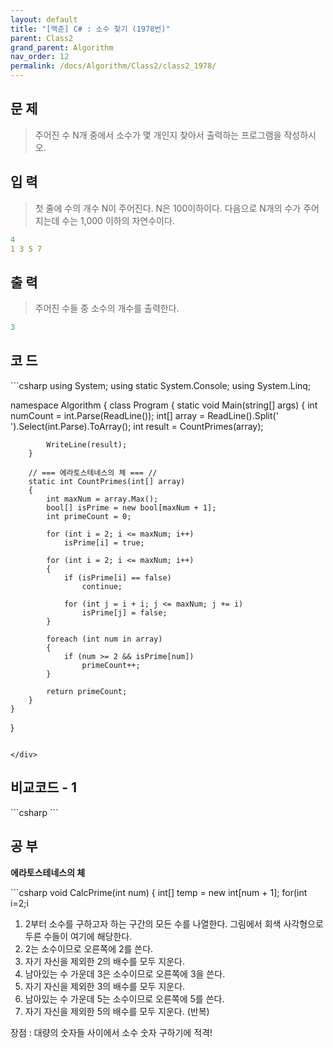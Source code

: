 ```yaml
---
layout: default
title: "[백준] C# : 소수 찾기 (1978번)"
parent: Class2
grand_parent: Algorithm
nav_order: 12
permalink: /docs/Algorithm/Class2/class2_1978/
---
```


## 문 제

> 주어진 수 N개 중에서 소수가 몇 개인지 찾아서 출력하는 프로그램을 작성하시오.

## 입 력

> 첫 줄에 수의 개수 N이 주어진다. N은 100이하이다. 다음으로 N개의 수가 주어지는데 수는 1,000 이하의 자연수이다.

```yaml
4
1 3 5 7
```

## 출 력

> 주어진 수들 중 소수의 개수를 출력한다.

```yaml
3
```

## 코 드

<div class="code-example" markdown="1">
```csharp
using System;
using static System.Console;
using System.Linq;

namespace Algorithm
{
class Program
{
static void Main(string[] args)
{
int numCount = int.Parse(ReadLine());
int[] array = ReadLine().Split(' ').Select(int.Parse).ToArray();
int result = CountPrimes(array);

            WriteLine(result);
        }

        // === 에라토스테네스의 체 === //
        static int CountPrimes(int[] array)
        {
            int maxNum = array.Max();
            bool[] isPrime = new bool[maxNum + 1];
            int primeCount = 0;

            for (int i = 2; i <= maxNum; i++)
                isPrime[i] = true;

            for (int i = 2; i <= maxNum; i++)
            {
                if (isPrime[i] == false)
                    continue;

                for (int j = i + i; j <= maxNum; j += i)
                    isPrime[j] = false;
            }

            foreach (int num in array)
            {
                if (num >= 2 && isPrime[num])
                    primeCount++;
            }

            return primeCount;
        }
    }

}

```

</div>
```

## 비교코드 - 1

<div class="code-example" markdown="1">
```csharp
```

</div>

## 공 부

**에라토스테네스의 체**

<div class="code-example" markdown="1">
```csharp
  void CalcPrime(int num)
    {
    	int[] temp = new int[num + 1];
    	for(int i=2;i<num;i++)
    	{
    		temp[i] = i;
    	}
    	for(int i=2;i<=num;i++)
    	{
    		if (temp[i] == 0) continue;
    		for(int j=i+i; j<= num; j+=i)
    		{
    			temp[j] = 0;
    		}
    	}
    }
```

</div>

1. 2부터 소수를 구하고자 하는 구간의 모든 수를 나열한다. 그림에서 회색 사각형으로 두른 수들이 여기에 해당한다.
2. 2는 소수이므로 오른쪽에 2를 쓴다.
3. 자기 자신을 제외한 2의 배수를 모두 지운다.
4. 남아있는 수 가운데 3은 소수이므로 오른쪽에 3을 쓴다.
5. 자기 자신을 제외한 3의 배수를 모두 지운다.
6. 남아있는 수 가운데 5는 소수이므로 오른쪽에 5를 쓴다.
7. 자기 자신을 제외한 5의 배수를 모두 지운다.
   (반복)

장점 : 대량의 숫자들 사이에서 소수 숫자 구하기에 적격!

